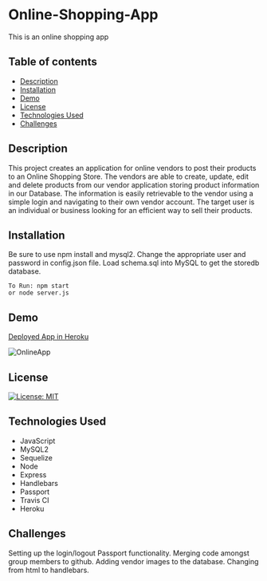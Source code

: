 # Online-Shopping-App
This is an online shopping app
## Table of contents
- [Description](#description)
- [Installation](#installation)
- [Demo](#demo)
- [License](#license)
- [Technologies Used](#technologies-used)
- [Challenges](#challenges)

## Description
This project creates an application for online vendors to post their products to an Online Shopping Store. The vendors are able to create, update, edit and delete products from our vendor application storing product information in our Database. The information is easily retrievable to the vendor using a simple login and navigating to their own vendor account. The target user is an individual or business looking for an efficient way to sell their products.

## Installation
Be sure to use npm install and mysql2. Change the appropriate user and password in config.json file. Load schema.sql into MySQL to get the storedb database.


```
To Run: npm start
or node server.js
```
## Demo
[Deployed App in Heroku](https://floating-lowlands-34709.herokuapp.com/)

![OnlineApp](public/img/gif/onlineapp.gif)

## License
[![License: MIT](https://img.shields.io/badge/License-MIT-yellow.svg)](https://opensource.org/licenses/MIT)

## Technologies Used

- JavaScript
- MySQL2 
- Sequelize
- Node
- Express
- Handlebars
- Passport
- Travis CI
- Heroku

## Challenges
Setting up the login/logout Passport functionality. Merging code amongst group members to github. Adding vendor images to the database. Changing from html to handlebars.